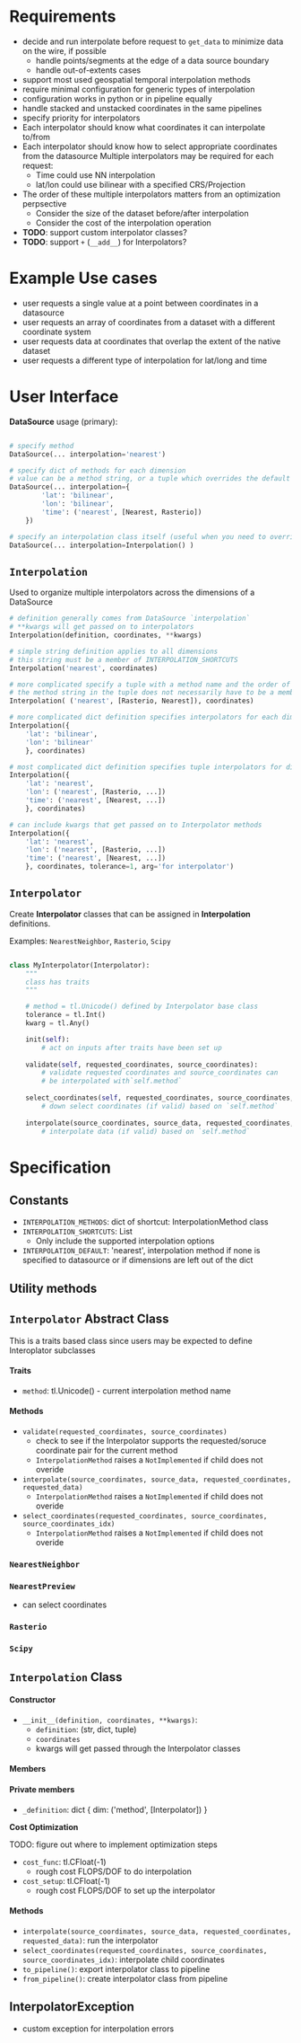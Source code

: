 # Requirements

- decide and run interpolate before request to `get_data` to minimize data on the wire, if possible
    - handle points/segments at the edge of a data source boundary
    - handle out-of-extents cases
- support most used geospatial temporal interpolation methods
- require minimal configuration for generic types of interpolation
- configuration works in python or in pipeline equally
- handle stacked and unstacked coordinates in the same pipelines
- specify priority for interpolators
- Each interpolator should know what coordinates it can interpolate to/from
- Each interpolator should know how to select appropriate coordinates from the datasource
Multiple interpolators may be required for each request:
    - Time could use NN interpolation
    - lat/lon could use bilinear with a specified CRS/Projection
- The order of these multiple interpolators matters from an optimization perpsective
    - Consider the size of the dataset before/after interpolation
    - Consider the cost of the interpolation operation
- **TODO**: support custom interpolator classes?
- **TODO**: support `+` (`__add__`) for Interpolators?

# Example Use cases

- user requests a single value at a point between coordinates in a datasource
- user requests an array of coordinates from a dataset with a different coordinate system
- user requests data at coordinates that overlap the extent of the native dataset
- user requests a different type of interpolation for lat/long and time


# User Interface

**DataSource** usage (primary):

```python

# specify method
DataSource(... interpolation='nearest')

# specify dict of methods for each dimension
# value can be a method string, or a tuple which overrides the default method InterpolationMethods
DataSource(... interpolation={
        'lat': 'bilinear',
        'lon': 'bilinear',
        'time': ('nearest', [Nearest, Rasterio])
    })

# specify an interpolation class itself (useful when you need to override args to Interpolators)
DataSource(... interpolation=Interpolation() )
```

## `Interpolation`

Used to organize multiple interpolators across the dimensions of a DataSource

```python
# definition generally comes from DataSource `interpolation`
# **kwargs will get passed on to interpolators
Interpolation(definition, coordinates, **kwargs)

# simple string definition applies to all dimensions
# this string must be a member of INTERPOLATION_SHORTCUTS
Interpolation('nearest', coordinates)

# more complicated specify a tuple with a method name and the order of Interpolators to use this method with
# the method string in the tuple does not necessarily have to be a member of INTERPOLATION_SHORTCUTS
Interpolation( ('nearest', [Rasterio, Nearest]), coordinates)

# more complicated dict definition specifies interpolators for each dimension
Interpolation({
    'lat': 'bilinear',
    'lon': 'bilinear'
    }, coordinates)

# most complicated dict definition specifies tuple interpolators for dimensions
Interpolation({
    'lat': 'nearest',
    'lon': ('nearest', [Rasterio, ...])
    'time': ('nearest', [Nearest, ...])
    }, coordinates)

# can include kwargs that get passed on to Interpolator methods
Interpolation({
    'lat': 'nearest',
    'lon': ('nearest', [Rasterio, ...])
    'time': ('nearest', [Nearest, ...])
    }, coordinates, tolerance=1, arg='for interpolator')
```


## `Interpolator`

Create **Interpolator** classes that can be assigned in **Interpolation** definitions.

Examples: `NearestNeighbor`, `Rasterio`, `Scipy`

```python

class MyInterpolator(Interpolator):
    """ 
    class has traits 
    """

    # method = tl.Unicode() defined by Interpolator base class
    tolerance = tl.Int()
    kwarg = tl.Any()

    init(self):
        # act on inputs after traits have been set up
    
    validate(self, requested_coordinates, source_coordinates):
        # validate requested coordinates and source_coordinates can 
        # be interpolated with`self.method`
    
    select_coordinates(self, requested_coordinates, source_coordinates, source_coordinates_index):
        # down select coordinates (if valid) based on `self.method`
    
    interpolate(source_coordinates, source_data, requested_coordinates, output):
        # interpolate data (if valid) based on `self.method`
```






# Specification

## Constants

- `INTERPOLATION_METHODS`: dict of shortcut: InterpolationMethod class
- `INTERPOLATION_SHORTCUTS`: List
    - Only include the supported interpolation options
- `INTERPOLATION_DEFAULT`: 'nearest', interpolation method if none is specified to datasource or if dimensions are left out of the dict

## Utility methods

## `Interpolator` Abstract Class

This is a traits based class since users may be expected to define Interoplator subclasses

#### Traits

- `method`: tl.Unicode() - current interpolation method name


#### Methods

- `validate(requested_coordinates, source_coordinates)`
    + check to see if the Interpolator supports the requested/soruce coordinate pair for the current method
    + `InterpolationMethod` raises a `NotImplemented` if child does not overide
- `interpolate(source_coordinates, source_data, requested_coordinates, requested_data)`
    + `InterpolationMethod` raises a `NotImplemented` if child does not overide
- `select_coordinates(requested_coordinates, source_coordinates, source_coordinates_idx)`
    + `InterpolationMethod` raises a `NotImplemented` if child does not overide

### `NearestNeighbor`

### `NearestPreview`

- can select coordinates

### `Rasterio`

### `Scipy`



## `Interpolation` Class

#### Constructor

- `__init__(definition, coordinates, **kwargs)`:
    + `definition`: (str, dict, tuple)
    + `coordinates`
    + kwargs will get passed through the Interpolator classes

#### Members

#### Private members


- `_definition`: dict { dim: ('method', [Interpolator]) }


**Cost Optimization**

TODO: figure out where to implement optimization steps
- `cost_func`: tl.CFloat(-1)
    + rough cost FLOPS/DOF to do interpolation
- `cost_setup`: tl.CFloat(-1)
    + rough cost FLOPS/DOF to set up the interpolator

#### Methods

- `interpolate(source_coordinates, source_data, requested_coordinates, requested_data)`: run the interpolator
- `select_coordinates(requested_coordinates, source_coordinates, source_coordinates_idx)`: interpolate child coordinates
- `to_pipeline()`: export interpolator class to pipeline
- `from_pipeline()`: create interpolator class from pipeline


## InterpolatorException

- custom exception for interpolation errors





